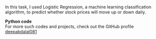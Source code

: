 In this task, I used Logistic Regression, a machine learning classification algorithm, to predict whether stock prices will move up or down daily.

**Python code** <br/>
For more such codes and projects, check out the GitHub profile [deepakdalal081](https://github.com/Deepakdalal081)
